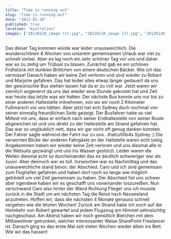 ```yaml
---
title: "Time is running out"
slug: "time-is-running-out"
date: "2012-01-20"
published: true
location: "Australien"
images: ["20120120_image (1).jpg", "20120120_image (2).jpg", "20120120_image (3).jpg", "20120120_image (4).jpg"]
---
```


Das dieser Tag kommen würde war leider unausweichlich. Die wunderschönen 6 Wochen von unserem gemeinsamen Urlaub war viel zu schnell vorbei. Aber es lag noch ein sehr schöner Tag vor uns und daher war es zu zeitig um Trübsal zu blasen.
Zunächst gab es ein schönes Frühstück mit dunklen Brötchen von einem deutschen Bäcker. Wie ich das vermisse! Danach haben wir keine Zeit verloren und sind wieder zu Robert und Marjorie gefahren. Das hat leider alles etwas länger gedauert da uns der gewünschte Bus stehen lassen hat da er zu voll war. Jetzt waren wir ziemlich angenervt da uns das wieder eine Stunde gekostet hat und Zeit war heute das letzte was wir hatten. Der nächste Bus konnte uns nur bis zu einer anderen Haltestelle mitnehmen, von wo wir noch 2 Kilometer Fußmarsch vor uns hätten. Aber jetzt hat sich Sydney doch nochmal von seiner einmalig freundlichen Seite gezeigt. Der Busfahrer hatte so viel Mitleid mit uns, dass er einfach nach seiner Endhaltestelle von seiner Route abgewichen ist und uns direkt zu der Haltestelle am Strand gefahren hat. Das war so unglaublich nett, dass wir gar nicht oft genug danken konnten. Der Fahrer sagte während der Fahrt nur zu uns...that\u00b4s Sydney :) Die verwirrten Blicke der anderen Fahrgäste an der Haltstelle waren echt lustig.
Angekommen haben wir wieder keine Zeit verloren und uns diesmal alle in die Wetsuits gezwängt und uns ins Wasser gestürzt. Leider waren die Wellen diesmal echt so durcheinander das es deutlich schwieriger war als zuvor. Aber dennoch war es toll.
Inzwischen war es Nachmittag und das unausweichliche stand bevor: der Abschied. Caro und ich sind gemeinsam zum Flughafen gefahren und haben dort noch so lange wie möglich getrödelt um viel Zeit gemeinsam zu haben. Der Abschied fiel uns schwer aber irgendwie haben wir es geschafft uns voneinander loszureißen. Nun verschwand Caro also hinter der Wand Richtung Flieger uns ich musste zurück in die Stadt um am nächsten Tag die Reise nach Neuseeland anzutreten. Hoffen wir, dass die nächsten 4 Monate genauso schnell vergehen wie die letzten Wochen!
Zurück am Strand habe ich noch auf die Heimkehr von Robert gewartet und jedem Flugzeug am Himmel sehnsüchtig nachgeschaut. Am Abend haben wir noch gemütlich Bierchen mit dem Mitbewohner getrunken, welcher interessanter Weise SharePoint Freelancer ist. Danach ging es das erste Mal seit vielen Wochen wieder allein ins Bett. Wie wir das hassen!